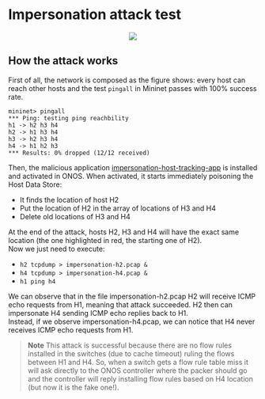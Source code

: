 # Impersonation attack test

<p align="center">
  <img src="https://github.com/edoardottt/offensive-onos-apps/blob/main/tests/impersonation/Impersonation_CAP_attack.png">
</p>

How the attack works
----
First of all, the network is composed as the figure shows: every host can reach other hosts and the test `pingall` in Mininet passes with 100% success rate.  
```
mininet> pingall
*** Ping: testing ping reachbility
h1 -> h2 h3 h4
h2 -> h1 h3 h4
h3 -> h2 h3 h4
h4 -> h1 h2 h3
*** Results: 0% dropped (12/12 received)
```
Then, the malicious application [impersonation-host-tracking-app](https://github.com/edoardottt/offensive-onos-apps/tree/main/apps/impersonation-host-tracking-app) is installed and activated in ONOS. When activated, it starts immediately poisoning the Host Data Store:
  - It finds the location of host H2
  - Put the location of H2 in the array of locations of H3 and H4
  - Delete old locations of H3 and H4

At the end of the attack, hosts H2, H3 and H4 will have the exact same location (the one highlighted in red, the starting one of H2).  
Now we just need to execute:
  - `h2 tcpdump > impersonation-h2.pcap &`
  - `h4 tcpdump > impersonation-h4.pcap &`
  - `h1 ping h4`

We can observe that in the file impersonation-h2.pcap H2 will receive ICMP echo requests from H1, meaning that attack succeeded. H2 then can impersonate H4 sending ICMP echo replies back to H1.  
Instead, if we observe impersonation-h4.pcap, we can notice that H4 never receives ICMP echo requests from H1. 

> **Note**
> This attack is successful because there are no flow rules installed in the switches (due to cache timeout) ruling the flows between H1 and H4. So, when a switch gets a flow rule table miss it will ask directly to the ONOS controller where the packer should go and the controller will reply installing flow rules based on H4 location (but now it is the fake one!).

